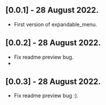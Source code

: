 ## [0.0.1] - 28 August 2022.

* First version of expandable_menu.

## [0.0.2] - 28 August 2022.

* Fix readme preview bug.
* 
## [0.0.3] - 28 August 2022.

* Fix readme preview bug :).